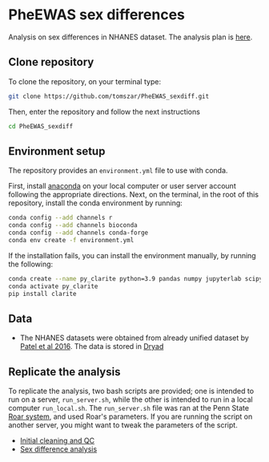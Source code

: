 # PheEWAS sex differences

Analysis on sex differences in NHANES dataset. The analysis plan is [here](https://github.com/tomszar/PheEWAS_sexdiff/blob/main/ANALYSIS_PLAN.pdf).

## Clone repository

To clone the repository, on your terminal type:

```bash
git clone https://github.com/tomszar/PheEWAS_sexdiff.git
```

Then, enter the repository and follow the next instructions

```bash
cd PheEWAS_sexdiff
```

## Environment setup

The repository provides an `environment.yml` file to use with conda.

First, install [anaconda](https://www.anaconda.com/products/individual) on your local computer or user server account following the appropriate directions. Next, on the terminal, in the root of this repository, install the conda environment by running:

```bash
conda config --add channels r
conda config --add channels bioconda
conda config --add channels conda-forge
conda env create -f environment.yml
```

If the installation fails, you can install the environment manually, by running the following:

```bash
conda create --name py_clarite python=3.9 pandas numpy jupyterlab scipy statsmodels matplotlib scikit-learn
conda activate py_clarite
pip install clarite
```

## Data

- The NHANES datasets were obtained from already unified dataset by [Patel et al 2016](https://doi.org/10/gdcc5d). The data is stored in [Dryad](https://datadryad.org/stash/dataset/doi:10.5061/dryad.d5h62)

## Replicate the analysis

To replicate the analysis, two bash scripts are provided; one is intended to run on a server, `run_server.sh`, while the other is intended to run in a local computer `run_local.sh`.
The `run_server.sh` file was ran at the Penn State [Roar system](https://www.icds.psu.edu/computing-services/roar-user-guide/), and used Roar's parameters.
If you are running the script on another server, you might want to tweak the parameters of the script.

- [Initial cleaning and QC](https://nbviewer.jupyter.org/github/tomszar/PheEWAS_sexdiff/blob/main/Code/02_QC.ipynb)
- [Sex difference analysis](https://nbviewer.jupyter.org/github/tomszar/PheEWAS_sexdiff/blob/main/Code/03_Analysis.ipynb)
